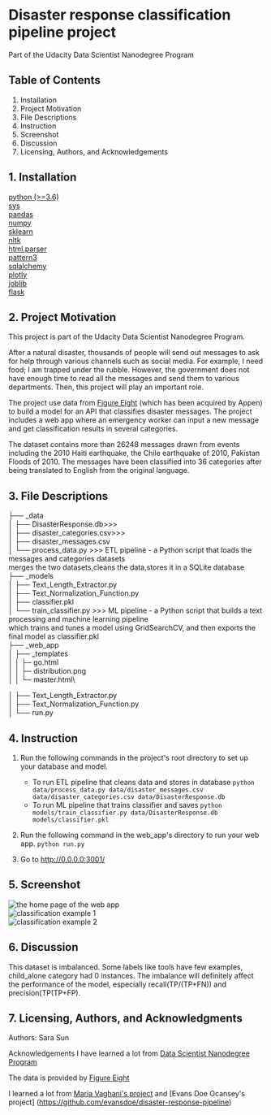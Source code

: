 # Disaster response classification pipeline project
Part of the Udacity Data Scientist Nanodegree Program

## Table of Contents
1. Installation
2. Project Motivation
3. File Descriptions
4. Instruction
5. Screenshot
6. Discussion
7. Licensing, Authors, and Acknowledgements

## 1. Installation
  [python (>=3.6)](https://www.python.org/downloads/)\
  [sys](https://docs.python.org/3/library/sys.html)\
  [pandas](https://pandas.pydata.org/)\
  [numpy](https://numpy.org/)\
  [sklearn](https://sklearn.org/)\
  [nltk](https://www.nltk.org/)\
  [html.parser](https://docs.python.org/3/library/html.parser.html)\
  [pattern3](https://pypi.org/project/pattern3/)\
  [sqlalchemy](https://www.sqlalchemy.org/)\
  [plotly](https://plotly.com/python/)\
  [joblib](https://joblib.readthedocs.io/en/latest/)\
  [flask](https://flask.palletsprojects.com/en/2.0.x/)

## 2. Project Motivation
This project is part of the Udacity Data Scientist Nanodegree Program. 

After a natural disaster, thousands of people will send out messages to ask for help through various channels such as social media. For example, I need food; I am trapped under the rubble. However, the government does not have enough time to read all the messages and send them to various departments. Then, this project will play an important role. 

The project use data from [Figure Eight](https://appen.com/) (which has been acquired by Appen) to build a model for an API that classifies disaster messages. The project includes a web app where an emergency worker can input a new message and get classification results in several categories.

The dataset contains more than 26248 messages drawn from events including the 2010 Haiti earthquake, the Chile earthquake of 2010, Pakistan Floods of 2010. The messages have been classified into 36 categories after being translated to English from the original language.

## 3. File Descriptions
├── _data\
│ ├── DisasterResponse.db>>> \
│ ├── disaster_categories.csv>>> \
│ ├── disaster_messages.csv\
│ └── process_data.py >>> ETL pipeline - a Python script that loads the messages and categories datasets\
                          merges the two datasets,cleans the data,stores it in a SQLite database\
├── _models\
│ ├── Text_Length_Extractor.py\
│ ├── Text_Normalization_Function.py\
│ ├── classifier.pkl\
│ └── train_classifier.py >>> ML pipeline - a Python script that builds a text processing and machine learning pipeline\
                              which trains and tunes a model using GridSearchCV, and then exports the final model as classifier.pkl\
├── _web_app\
│ ├── _templates\
│ │ ├─ go.html\
│ │ ├─ distribution.png\
│ │ └─ master.html\

│ ├── Text_Length_Extractor.py\
│ ├── Text_Normalization_Function.py\
│ └── run.py

## 4. Instruction
1. Run the following commands in the project's root directory to set up your database and model.

    - To run ETL pipeline that cleans data and stores in database
        `python data/process_data.py data/disaster_messages.csv data/disaster_categories.csv data/DisasterResponse.db`
    - To run ML pipeline that trains classifier and saves
        `python models/train_classifier.py data/DisasterResponse.db models/classifier.pkl`

2. Run the following command in the web_app's directory to run your web app.
    `python run.py`

3. Go to http://0.0.0.0:3001/

## 5. Screenshot
![the home page of the web app](https://github.com/sarasun97/Disaster-response-classification-pipeline-project/tree/main/screenshot/screenshot1.png)\
![classification example 1](https://github.com/sarasun97/Disaster-response-classification-pipeline-project/tree/main/screenshot/screenshot2.png)\
![classification example 2](https://github.com/sarasun97/Disaster-response-classification-pipeline-project/tree/main/screenshot/screenshot3.png)

## 6. Discussion
This dataset is imbalanced. Some labels like tools have few examples, child_alone category had 0 instances. The imbalance will definitely affect the performance of the model, especially recall(TP/(TP+FN)) and precision(TP(TP+FP). 

## 7. Licensing, Authors, and Acknowledgments
Authors:
Sara Sun

Acknowledgements
I have learned a lot from [Data Scientist Nanodegree Program](https://classroom.udacity.com)

The data is provided by [Figure Eight](https://appen.com/)

I learned a lot from [Maria Vaghani's project](https://github.com/mariavaghani/Disaster-Response-messages-NLP) and [Evans Doe Ocansey's project] (https://github.com/evansdoe/disaster-response-pipeline)
